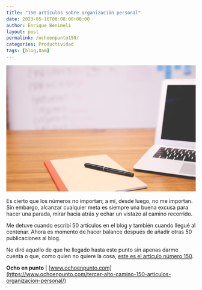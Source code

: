 ```yaml
---
title: "150 artículos sobre organización personal"
date: 2023-05-16T00:08:00+00:00
author: Enrique Benimeli
layout: post
permalink: /ochoenpunto150/
categories: Productividad
tags: [blog,8am]
---
```


[![image](assets/images/posts/2023/05/escritorio_ordenador.jpg)](https://www.ochoenpunto.com/tercer-alto-camino-150-articulos-organizacion-personal/)

Es cierto que los números no importan; a mí, desde luego, no me importan. Sin embargo, alcanzar cualquier meta es siempre una buena excusa para hacer una parada, mirar hacia atrás y echar un vistazo al camino recorrido.

Me detuve cuando escribí 50 artículos en el blog y también cuando llegué al centenar. Ahora es momento de hacer balance después de añadir otras 50 publicaciones al blog.

No diré aquello de que he llegado hasta este punto sin apenas darme cuenta o que, como quien no quiere la cosa, [este es el artículo número 150](https://www.ochoenpunto.com/tercer-alto-camino-150-articulos-organizacion-personal/).

**Ocho en punto** \| [www.ochoenpunto.com](https://www.ochoenpunto.com/tercer-alto-camino-150-articulos-organizacion-personal/)